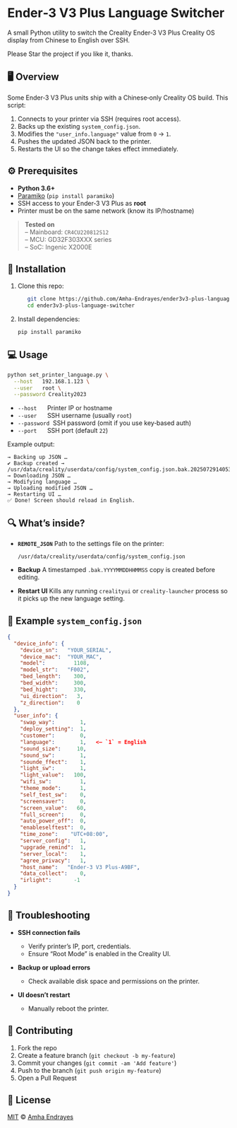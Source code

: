 # Ender‑3 V3 Plus Language Switcher

A small Python utility to switch the Creality Ender‑3 V3 Plus Creality OS display from Chinese to English over SSH.

Please Star the project if you like it, thanks.

## 🖥️ Overview

Some Ender‑3 V3 Plus units ship with a Chinese‑only Creality OS build. This script:

1. Connects to your printer via SSH (requires root access).
2. Backs up the existing `system_config.json`.
3. Modifies the `"user_info.language"` value from `0` → `1`.
4. Pushes the updated JSON back to the printer.
5. Restarts the UI so the change takes effect immediately.

## ⚙️ Prerequisites

- **Python 3.6+**  
- [Paramiko](https://pypi.org/project/paramiko/) (`pip install paramiko`)
- SSH access to your Ender‑3 V3 Plus as **root**  
- Printer must be on the same network (know its IP/hostname)

> **Tested on**  
> – Mainboard: `CR4CU220812S12`  
> – MCU: GD32F303XXX series  
> – SoC: Ingenic X2000E  

## 🚀 Installation

1. Clone this repo:

   ```bash
      git clone https://github.com/Amha-Endrayes/ender3v3-plus-language-switcher.git
      cd ender3v3-plus-language-switcher
   ```

2. Install dependencies:

   ```bash
   pip install paramiko
   ```

## 💻 Usage

```bash
python set_printer_language.py \
  --host   192.168.1.123 \
  --user   root \
  --password Creality2023
```

* `--host`      Printer IP or hostname
* `--user`      SSH username (usually `root`)
* `--password`  SSH password (omit if you use key‑based auth)
* `--port`      SSH port (default `22`)

Example output:

```
→ Backing up JSON …
✔ Backup created → /usr/data/creality/userdata/config/system_config.json.bak.20250729140530
→ Downloading JSON …
→ Modifying language …
→ Uploading modified JSON …
→ Restarting UI …
✅ Done! Screen should reload in English.
```

## 🔍 What’s inside?

* **`REMOTE_JSON`**
  Path to the settings file on the printer:

  ```text
  /usr/data/creality/userdata/config/system_config.json
  ```
* **Backup**
  A timestamped `.bak.YYYYMMDDHHMMSS` copy is created before editing.
* **Restart UI**
  Kills any running `crealityui` or `creality-launcher` process so it picks up the new language setting.

## 📄 Example `system_config.json`

```json
{
  "device_info": {
    "device_sn":   "YOUR_SERIAL",
    "device_mac":  "YOUR_MAC",
    "model":         1108,
    "model_str":   "F002",
    "bed_length":    300,
    "bed_width":     300,
    "bed_hight":     330,
    "ui_direction":   3,
    "z_direction":    0
  },
  "user_info": {
    "swap_way":        1,
    "deploy_setting":  1,
    "customer":        0,
    "language":        1,   <— `1` = English
    "sound_size":     10,
    "sound_sw":        1,
    "sounde_ffect":    1,
    "light_sw":        1,
    "light_value":   100,
    "wifi_sw":         1,
    "theme_mode":      1,
    "self_test_sw":    0,
    "screensaver":     0,
    "screen_value":   60,
    "full_screen":     0,
    "auto_power_off":  0,
    "enableselftest":  0,
    "time_zone":    "UTC+08:00",
    "server_config":   1,
    "upgrade_remind":  1,
    "server_local":    1,
    "agree_privacy":   1,
    "host_name":   "Ender-3 V3 Plus-A9BF",
    "data_collect":    0,
    "irlight":       -1
  }
}
```

## 🐞 Troubleshooting

* **SSH connection fails**

  * Verify printer’s IP, port, credentials.
  * Ensure “Root Mode” is enabled in the Creality UI.
* **Backup or upload errors**

  * Check available disk space and permissions on the printer.
* **UI doesn’t restart**

  * Manually reboot the printer.

## 🤝 Contributing

1. Fork the repo
2. Create a feature branch (`git checkout -b my-feature`)
3. Commit your changes (`git commit -am 'Add feature'`)
4. Push to the branch (`git push origin my-feature`)
5. Open a Pull Request

## 📄 License

[MIT](LICENSE) © [Amha Endrayes](https://github.com/Amha-Endrayes)


